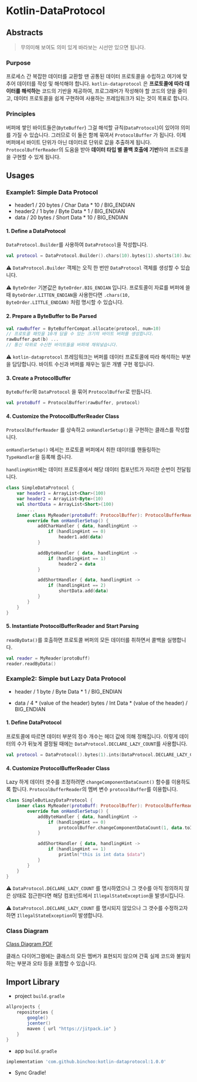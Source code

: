 # Kotlin-DataProtocol

## Abstracts

> 무의미해 보여도 의미 있게 바라보는 시선만 있으면 됩니다.

###  Purpose

프로세스 간 복잡한 데이터를 교환할 땐 공통된 데이터 프로토콜을 수립하고 여기에 맞추어 데이터를 작성 및 해석해야 합니다.  `kotlin-dataprotocol` 은 **프로토콜에 따라 데이터를 해석하는** 코드의 기반을 제공하여,  프로그래머가 작성해야 할 코드의 양을 줄이고,  데이터 프로토콜을 쉽게 구현하여 사용하는 프레임워크가 되는 것이 목표로 합니다.



### Principles

버퍼에 쌓인 바이트들은(`ByteBuffer`) 그걸 해석할 규칙(`DataProtocol`)이 있어야 의미를 가질 수 있습니다. 그러므로 이 둘은 함께 묶여서 `ProtocolBuffer` 가 됩니다. 이제 버퍼에서 바이트 단위가 아닌 데이터로 단위로 값을 추출하게 됩니다. `ProtocolBufferReader`의 도움을 받아 **데이터 타입 별 콜백 호출에 기반**하여 프로토콜을 구현할 수 있게 됩니다.



## Usages

### Example1: Simple Data Protocol

- header1 / 20 bytes / Char Data * 10 / BIG_ENDIAN
- header2 / 1 byte / Byte Data * 1 / BIG_ENDIAN
- data / 20 bytes / Short Data * 10 / BIG_ENDIAN



#### 1. Define a DataProtocol

`DataProtocol.Builder`를 사용하여 `DataProtocol`을 작성합니다.

```kotlin
val protocol = DataProtocol.Builder().chars(10).bytes(1).shorts(10).build()
```

⚠️ `DataProtocol.Builder` 객체는 오직 한 번만 `DataProtocol` 객체를 생성할 수 있습니다.



⚠️ `ByteOrder` 기본값은 `ByteOrder.BIG_ENDIAN` 입니다. 프로토콜이 자료를 버퍼에 쓸 때 `ByteOrder.LITTEN_ENDIAN`을 사용한다면 `.chars(10, ByteOrder.LITTLE_ENDIAN)` 처럼 명시할 수 있습니다.



#### 2. Prepare a ByteBuffer to Be Parsed

```kotlin
val rawBuffer = ByteBufferCompat.allocate(protocol, num=10)
// 프로토콜 패킷을 10개 담을 수 있는 크기의 바이트 버퍼를 생성합니다.
rawBuffer.put(b) ...
// 통신 따위로 수신한 바이트들을 버퍼에 채워넣습니다.
```

⚠️ `kotlin-dataprotocol` 프레임워크는 버퍼를 데이터 프로토콜에 따라 해석하는 부분을 담당합니다. 바이트 수신과 버퍼를 채우는 일은 개별 구현 몫입니다.



#### 3. Create a ProtocolBuffer

`ByteBuffer`와 `DataProtocol` 을 묶어 `ProtocolBuffer`로 만듭니다.

```kotlin
val protoBuff = ProtocolBuffer(rawBuffer, protocol)
```



#### 4. Customize the ProtocolBufferReader Class

`ProtocolBufferReader` 를 상속하고 `onHandlerSetup()`을 구현하는 클래스를 작성합니다.

`onHandlerSetup()` 에서는 프로토콜 버퍼에서 취한 데이터를 핸들링하는 `TypeHandler`을 등록해 줍니다.

`handlingHint`에는 데이터 프로토콜에서 해당 데이터 컴포넌트가 자리한 순번이 전달됩니다.

```kotlin
class SimpleDataProtocol {
    var header1 = ArrayList<Char>(100)
    var header2 = ArrayList<Byte>(10)
    val shortData = ArrayList<Short>(100)
		...
    inner class MyReader(protoBuff: ProtocolBuffer): ProtocolBufferReader(protoBuff) {
        override fun onHandlerSetup() {
            addCharHandler { data, handlingHint ->
                if (handlingHint == 0)
                    header1.add(data)
            }

            addByteHandler { data, handlingHint ->
                if (handlingHint == 1)
                    header2 = data
            }

            addShortHandler { data, handlingHint ->
                if (handlingHint == 2)
                    shortData.add(data)
            }
        }
    }
}
```



#### 5. Instantiate ProtocolBufferReader and Start Parsing

`readByData()`를 호출하면 프로토콜 버퍼의 모든 데이터를 취하면서 콜백을 실행합니다.

```kotlin
val reader = MyReader(protoBuff)
reader.readByData()
```



### Example2: Simple but Lazy Data Protocol

- header / 1 byte / Byte Data * 1 / BIG_ENDIAN

- data / 4 * (value of the header) bytes / Int Data * (value of the header) / BIG_ENDIAN



#### 1. Define DataProtocol

프로토콜에 따르면 데이터 부분의 정수 개수는 헤더 값에 의해 정해집니다. 이렇게 데이터의 수가 뒤늦게 결정될 때에는 `DataProtocol.DECLARE_LAZY_COUNT`를 사용합니다.

```kotlin
val protocol = DataProtocol().bytes(1).ints(DataProtocol.DECLARE_LAZY_COUNT).build()
```



#### 4. Customize ProtocolBufferReader Class

Lazy 하게 데이터 갯수를 조정하려면 `changeComponentDataCount()` 함수를 이용하도록 합니다.   `ProtocolBufferReader`의 멤버 변수 `protocolBuffer`를 이용합니다.

```kotlin
class SimpleButLazyDataProtocol {
    inner class MyReader(protoBuff: ProtocolBuffer): ProtocolBufferReader(protoBuff) {
        override fun onHandlerSetup() {
            addByteHandler { data, handlingHint ->
                if (handlingHint == 0)
                    protocolBuffer.changeComponentDataCount(1, data.toInt())
            }

            addShortHandler { data, handlingHint ->
                if (handlingHint == 1)
                    println("this is int data $data")
            }
        }
    }
}
```

⚠️ `DataProtocol.DECLARE_LAZY_COUNT` 를 명시하였으나 그 갯수를 아직 정의하지 않은 상태로 접근한다면 해당 컴포넌트에서 `IllegalStateException`을 발생시킵니다.



⚠️ `DataProtocol.DECLARE_LAZY_COUNT` 를 명시되지 않았으나 그 갯수를 수정하고자 하면 `IllegalStateException`이 발생합니다.



### Class Diagram

[Class Diagram PDF](https://github.com/binchoo/kotlin-dataprotocol/blob/master/diagram/class_diagram.pdf)

 클래스 다이어그램에는 클래스의 모든 멤버가 표현되지 않으며 간혹 실제 코드와 불일치하는 부분과 오타 등을 포함할 수 있습니다.



## Import Library

- project `build.gradle`

```groovy
allprojects {
    repositories {
        google()
        jcenter()
        maven { url "https://jitpack.io" }
    }
}
```

- app `build.gradle`

```groovy
implementation 'com.github.binchoo:kotlin-dataprotocol:1.0.0'
```

- Sync Gradle!